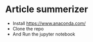 # Article summerizer
- Install https://www.anaconda.com/
- Clone the repo
- And Run the jupyter notebook
